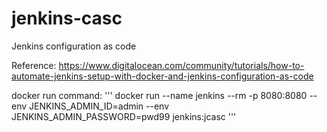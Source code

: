 # jenkins-casc
Jenkins configuration as code

Reference:
https://www.digitalocean.com/community/tutorials/how-to-automate-jenkins-setup-with-docker-and-jenkins-configuration-as-code


docker run command:
'''
docker run --name jenkins --rm -p 8080:8080 --env JENKINS_ADMIN_ID=admin --env JENKINS_ADMIN_PASSWORD=pwd99 jenkins:jcasc
'''
